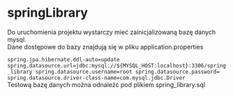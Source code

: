 # springLibrary

Do uruchomienia projektu wystarczy mieć zainicjalizowaną bazę danych mysql.  
Dane dostępowe do bazy znajdują się w pliku application.properties

`
spring.jpa.hibernate.ddl-auto=update
spring.datasource.url=jdbc:mysql://${MYSQL_HOST:localhost}:3306/spring_library
spring.datasource.username=root
spring.datasource.password=
spring.datasource.driver-class-name=com.mysql.jdbc.Driver
`  
Testową bazę danych można odnaleźć pod plikiem spring_library.sql
